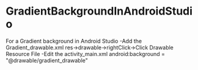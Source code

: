 # GradientBackgroundInAndroidStudio

For a Gradient background in Android Studio
    -Add the Gradient_drawable.xml 
     res->drawable->rightClick->Click Drawable Resource File
    -Edit the activity_main.xml
     android:background = "@drawable/gradient_drawable"
